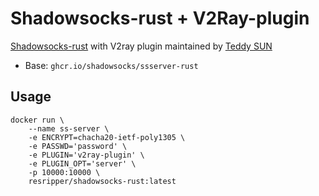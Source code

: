 # Shadowsocks-rust + V2Ray-plugin

[Shadowsocks-rust](https://github.com/shadowsocks/shadowsocks-rust) with V2ray plugin maintained by [Teddy SUN](https://github.com/teddysun/v2ray-plugin)

- Base: `ghcr.io/shadowsocks/ssserver-rust`

## Usage

```
docker run \
    --name ss-server \
    -e ENCRYPT=chacha20-ietf-poly1305 \
    -e PASSWD='password' \
    -e PLUGIN='v2ray-plugin' \
    -e PLUGIN_OPT='server' \
    -p 10000:10000 \
    resripper/shadowsocks-rust:latest
```
